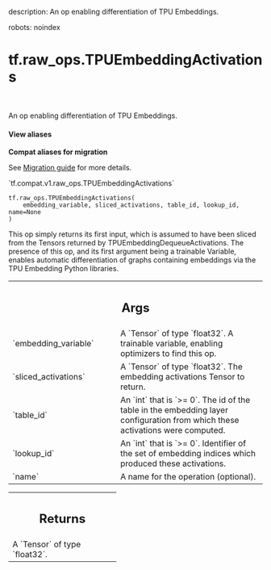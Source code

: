 description: An op enabling differentiation of TPU Embeddings.

robots: noindex

# tf.raw_ops.TPUEmbeddingActivations

<!-- Insert buttons and diff -->

<table class="tfo-notebook-buttons tfo-api nocontent" align="left">

</table>



An op enabling differentiation of TPU Embeddings.

<section class="expandable">
  <h4 class="showalways">View aliases</h4>
  <p>
<b>Compat aliases for migration</b>
<p>See
<a href="https://www.tensorflow.org/guide/migrate">Migration guide</a> for
more details.</p>
<p>`tf.compat.v1.raw_ops.TPUEmbeddingActivations`</p>
</p>
</section>

<pre class="devsite-click-to-copy prettyprint lang-py tfo-signature-link">
<code>tf.raw_ops.TPUEmbeddingActivations(
    embedding_variable, sliced_activations, table_id, lookup_id, name=None
)
</code></pre>



<!-- Placeholder for "Used in" -->

This op simply returns its first input, which is assumed to have been sliced
from the Tensors returned by TPUEmbeddingDequeueActivations. The presence of
this op, and its first argument being a trainable Variable, enables automatic
differentiation of graphs containing embeddings via the TPU Embedding Python
libraries.

<!-- Tabular view -->
 <table class="responsive fixed orange">
<colgroup><col width="214px"><col></colgroup>
<tr><th colspan="2"><h2 class="add-link">Args</h2></th></tr>

<tr>
<td>
`embedding_variable`
</td>
<td>
A `Tensor` of type `float32`.
A trainable variable, enabling optimizers to find this op.
</td>
</tr><tr>
<td>
`sliced_activations`
</td>
<td>
A `Tensor` of type `float32`.
The embedding activations Tensor to return.
</td>
</tr><tr>
<td>
`table_id`
</td>
<td>
An `int` that is `>= 0`.
The id of the table in the embedding layer configuration from which
these activations were computed.
</td>
</tr><tr>
<td>
`lookup_id`
</td>
<td>
An `int` that is `>= 0`.
Identifier of the set of embedding indices which produced these
activations.
</td>
</tr><tr>
<td>
`name`
</td>
<td>
A name for the operation (optional).
</td>
</tr>
</table>



<!-- Tabular view -->
 <table class="responsive fixed orange">
<colgroup><col width="214px"><col></colgroup>
<tr><th colspan="2"><h2 class="add-link">Returns</h2></th></tr>
<tr class="alt">
<td colspan="2">
A `Tensor` of type `float32`.
</td>
</tr>

</table>

